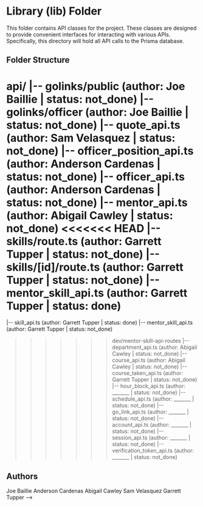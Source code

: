 # Library (lib) Folder

This folder contains API classes for the project. These classes are designed to provide convenient interfaces for interacting with various APIs.
Specifically, this directory will hold all API calls to the Prisma database.

## Folder Structure

api/
|-- golinks/public (author: Joe Baillie | status: not_done)
|-- golinks/officer (author: Joe Baillie | status: not_done)
|-- quote_api.ts (author: Sam Velasquez | status: not_done)
|-- officer_position_api.ts (author: Anderson Cardenas | status: not_done)
|-- officer_api.ts (author: Anderson Cardenas | status: not_done)
|-- mentor_api.ts (author: Abigail Cawley | status: not_done)
<<<<<<< HEAD
|-- skills/route.ts (author: Garrett Tupper | status: not_done)
|-- skills/[id]/route.ts (author: Garrett Tupper | status: not_done)
|-- mentor_skill_api.ts (author: Garrett Tupper | status: done)
=======
|-- skill_api.ts (author: Garrett Tupper | status: done)
|-- mentor_skill_api.ts (author: Garrett Tupper | status: not_done)
>>>>>>> dev/mentor-skill-api-routes
|-- department_api.ts (author: Abigail Cawley | status: not_done)
|-- course_api.ts (author: Abigail Cawley | status: not_done)
|-- course_taken_api.ts (author: Garrett Tupper | status: not_done)
|-- hour_block_api.ts (author: _______ | status: not_done)
|-- schedule_api.ts (author: _______ | status: not_done)
|-- go_link_api.ts (author: _______ | status: not_done)
|-- account_api.ts (author: _______ | status: not_done)
|-- session_api.ts (author: _______ | status: not_done)
|-- verification_token_api.ts (author: _______ | status: not_done)

<!-- Please fill out file names as you go -->

## Authors

Joe Baillie
Anderson Cardenas
Abigail Cawley
Sam Velasquez
Garrett Tupper
-->